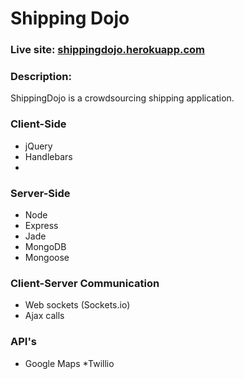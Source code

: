 # Shipping Dojo

### Live site: [shippingdojo.herokuapp.com](http://shippingdojo.herokuapp.com)

### Description:
ShippingDojo is a crowdsourcing shipping application.


### Client-Side
* jQuery
* Handlebars
* 

### Server-Side
* Node
* Express
* Jade
* MongoDB
* Mongoose


### Client-Server Communication
* Web sockets (Sockets.io)
* Ajax calls

### API's
* Google Maps 
*Twillio 
